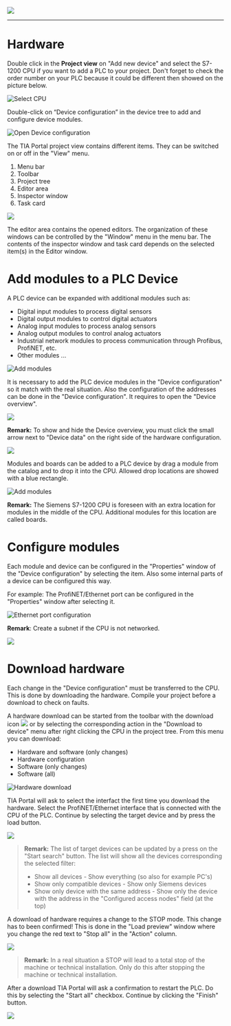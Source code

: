 ![](../Ad03/Images/Logo_Siemens_TIA_Portal.jpg)
_____________________________________
# Hardware
Double click in the **Project view** on "Add new device" and select the S7-1200 CPU if you want to add a PLC to your project. Don't forget to check the order number on your PLC because it could be different then showed on the picture below.

![Select CPU](../Ad03/Images/TIA_select_CPU.jpg)

Double-click on “Device configuration” in the device tree to add and configure device modules.

![Open Device configuration](../Ad03/Images/TIA_Open_Device_configuration.jpg)

The TIA Portal project view contains different items. They can be switched on or off in the "View" menu.
1. Menu bar
2. Toolbar
3. Project tree
4. Editor area
5. Inspector window
6. Task card

![](../Ad03/Images/TIA_overview.jpg)

The editor area contains the opened editors. The organization of these windows can be controlled by the "Window" menu in the menu bar.
The contents of the inspector window and task card depends on the selected item(s) in the Editor window.

# Add modules to a PLC Device
A PLC device can be expanded with additional modules such as:
* Digital input modules to process digital sensors
* Digital output modules to control digital actuators
* Analog input modules to process analog sensors
* Analog output modules to control analog actuators
* Industrial network modules to process communication through Profibus, ProfiNET, etc.
* Other modules ...

![Add modules](../Ad03/Images/Add_modules.jpg)

It is necessary to add the PLC device modules in the "Device configuration" so it match with the real situation. Also the configuration of the addresses can be done in the "Device configuration". It requires to open the "Device overview".

![](../Ad03/Images/Device_configuration.jpg)

**Remark:** To show and hide the Device overview, you must click the small arrow next to "Device data" on the right side of the hardware configuration.

![](../Ad03/Images/Show_device_data.jpg)

Modules and boards can be added to a PLC device by drag a module from the catalog and to drop it into the CPU. Allowed drop locations are showed with a blue rectangle.

![Add modules](../Ad03/Images/TIA_Add_modules.jpg)

**Remark:** The Siemens S7-1200 CPU is foreseen with an extra location for modules in the middle of the CPU. Additional modules for this location are called boards.

# Configure modules
Each module and device can be configured in the "Properties" window of the "Device configuration" by selecting the item. Also some internal parts of a device can be configured this way.

For example: The ProfiNET/Ethernet port can be configured in the "Properties" window after selecting it.

![Ethernet port configuration](../Ad03/Images/Config_ethernet_port.jpg)

**Remark**: Create a subnet if the CPU is not networked.

![](../Ad03/Images/Not_networked.jpg)

# Download hardware
Each change in the "Device configuration" must be transferred to the CPU. This is done by downloading the hardware. Compile your project before a download to check on faults.

A hardware download can be started from the toolbar with the download icon ![](../Ad03/Images/Download_icon.jpg) or by selecting the corresponding action in the "Download to device" menu after right clicking the CPU in the project tree. From this menu you can download:
* Hardware and software (only changes)
* Hardware configuration
* Software (only changes)
* Software (all)

![Hardware download](../Ad03/Images/TIA_HW_download.jpg)

TIA Portal will ask to select the interfact the first time you download the hardware. Select the ProfiNET/Ethernet interface that is connected with the CPU of the PLC. Continue by selecting the target device and by press the load button.

![](../Ad03/Images/Select_interface.jpg)

>**Remark:** The list of target devices can be updated by a press on the "Start search" button. The list will show all the devices corresponding the selected filter:
>* Show all devices - Show everything (so also for example PC's)
>* Show only compatible devices - Show only Siemens devices
>* Show only device with the same address - Show only the device with the address in the "Configured access nodes" field (at the top)

A download of hardware requires a change to the STOP mode. This change has to been confirmed! This is done in the "Load preview" window where you change the red text to "Stop all" in the "Action" column.

![](../Ad03/Images/Load_preview.jpg)

>**Remark:** In a real situation a STOP will lead to a total stop of the machine or technical installation. Only do this after stopping the machine or technical installation.

After a download TIA Portal will ask a confirmation to restart the PLC. Do this by selecting the "Start all" checkbox. Continue by clicking the "Finish" button.

![](../Ad03/Images/Load_results.jpg)
